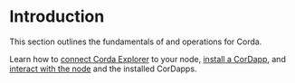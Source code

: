 # Introduction

This section outlines the fundamentals of and operations for Corda.

Learn how to [connect Corda Explorer](/operations/corda/node-explorer) to your node, [install a CorDapp](/operations/corda/installing-a-cordapp), and [interact with the node](/operations/corda/tools) and the installed CorDapps.